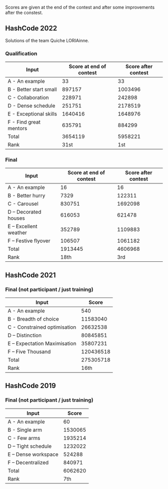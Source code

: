 Scores are given at the end of the contest and after some improvements after the constest.

## HashCode 2022

Solutions of the team Quiche LORIAinne.

### Qualification

| Input | Score at end of contest | Score after contest |
| --- | --- | --- |
| A - An example | 33 | 33 |
| B - Better start small | 897157 | 1003496 |
| C - Collaboration | 228971 | 242898 |
| D - Dense schedule | 251751 | 2178519 |
| E - Exceptional skills | 1640416 | 1648976 |
| F - Find great mentors | 635791 | 884299 |
| Total | 3654119 | 5958221 |
| Rank | 31st | 1st |

### Final

| Input | Score at end of contest | Score after contest |
| --- | --- | --- |
| A - An example | 16 | 16 |
| B - Better hurry | 7329 | 122311 |
| C - Carousel | 830751 | 1692098 |
| D – Decorated houses | 616053 | 621478 |
| E – Excellent weather | 352789 | 1109883 |
| F – Festive flyover | 106507 | 1061182 |
| Total | 1913445 | 4606968 |
| Rank | 18th | 3rd |

## HashCode 2021

### Final (not participant / just training)

| Input | Score |
| --- | --- |
| A - An example | 540 |
| B - Breadth of choice | 11583040 |
| C - Constrained optimisation | 26632538 |
| D – Distinction | 80845851 |
| E – Expectation Maximisation | 35807231 |
| F – Five Thousand | 120436518 |
| Total | 275305718 |
| Rank | 16th |

<!-- ## HashCode 2020

### Final (not participant / just training)

| Input | Score |
| --- | --- |
| A - An example | 16 |
| B - Single arm | 1070068 |
| C - Few arms | 1123141 |
| D – Tight schedule | 1396349 |
| E – Dense workspace | 1088914 |
| F – Decentralized | 1240096 |
| Total | 275305718 |
| Rank | 16th | -->

## HashCode 2019

### Final (not participant / just training)

| Input | Score |
| --- | --- |
| A - An example | 60 |
| B - Single arm | 1530065 |
| C - Few arms | 1935214 |
| D – Tight schedule | 1232022 |
| E – Dense workspace | 524288 |
| F – Decentralized | 840971 |
| Total | 6062620 |
| Rank | 7th |